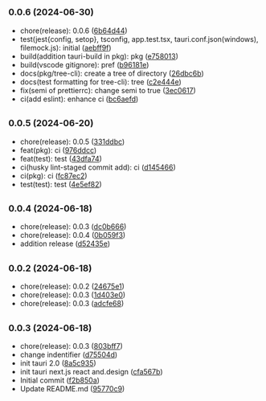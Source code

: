 ## <small>0.0.6 (2024-06-30)</small>

* chore(release): 0.0.6 ([6b64d44](https://github.com/ArcMichael/decentralizedtradedesk/commit/6b64d44))
* test(jest{config, setop}, tsconfig, app.test.tsx, tauri.conf.json(windows), filemock.js): initial ([aebff9f](https://github.com/ArcMichael/decentralizedtradedesk/commit/aebff9f))
* build(addition tauri-build in pkg): pkg ([e758013](https://github.com/ArcMichael/decentralizedtradedesk/commit/e758013))
* build(vscode gitignore): pref ([b96181e](https://github.com/ArcMichael/decentralizedtradedesk/commit/b96181e))
* docs(pkg/tree-cli): create a tree of directory ([26dbc6b](https://github.com/ArcMichael/decentralizedtradedesk/commit/26dbc6b))
* docs(test formatting for tree-cli): tree ([c2e444e](https://github.com/ArcMichael/decentralizedtradedesk/commit/c2e444e))
* fix(semi of prettierrc): change semi to true ([3ec0617](https://github.com/ArcMichael/decentralizedtradedesk/commit/3ec0617))
* ci(add eslint): enhance ci ([bc6aefd](https://github.com/ArcMichael/decentralizedtradedesk/commit/bc6aefd))



## <small>0.0.5 (2024-06-20)</small>

* chore(release): 0.0.5 ([331ddbc](https://github.com/ArcMichael/decentralizedtradedesk/commit/331ddbc))
* feat(pkg): ci ([976ddcc](https://github.com/ArcMichael/decentralizedtradedesk/commit/976ddcc))
* feat(test): test ([43dfa74](https://github.com/ArcMichael/decentralizedtradedesk/commit/43dfa74))
* ci(husky lint-staged commit add): ci ([d145466](https://github.com/ArcMichael/decentralizedtradedesk/commit/d145466))
* ci(pkg): ci ([fc87ec2](https://github.com/ArcMichael/decentralizedtradedesk/commit/fc87ec2))
* test(test): test ([4e5ef82](https://github.com/ArcMichael/decentralizedtradedesk/commit/4e5ef82))



## <small>0.0.4 (2024-06-18)</small>

* chore(release): 0.0.3 ([dc0b666](https://github.com/ArcMichael/decentralizedtradedesk/commit/dc0b666))
* chore(release): 0.0.4 ([0b059f3](https://github.com/ArcMichael/decentralizedtradedesk/commit/0b059f3))
* addition release ([d52435e](https://github.com/ArcMichael/decentralizedtradedesk/commit/d52435e))



## <small>0.0.2 (2024-06-18)</small>

* chore(release): 0.0.2 ([24675e1](https://github.com/ArcMichael/decentralizedtradedesk/commit/24675e1))
* chore(release): 0.0.3 ([1d403e0](https://github.com/ArcMichael/decentralizedtradedesk/commit/1d403e0))
* chore(release): 0.0.3 ([adcfe68](https://github.com/ArcMichael/decentralizedtradedesk/commit/adcfe68))



## <small>0.0.3 (2024-06-18)</small>

* chore(release): 0.0.3 ([803bff7](https://github.com/ArcMichael/decentralizedtradedesk/commit/803bff7))
* change indentifier ([d75504d](https://github.com/ArcMichael/decentralizedtradedesk/commit/d75504d))
* init tauri 2.0 ([8a5c935](https://github.com/ArcMichael/decentralizedtradedesk/commit/8a5c935))
* init tauri next.js react and.design ([cfa567b](https://github.com/ArcMichael/decentralizedtradedesk/commit/cfa567b))
* Initial commit ([f2b850a](https://github.com/ArcMichael/decentralizedtradedesk/commit/f2b850a))
* Update README.md ([95770c9](https://github.com/ArcMichael/decentralizedtradedesk/commit/95770c9))



